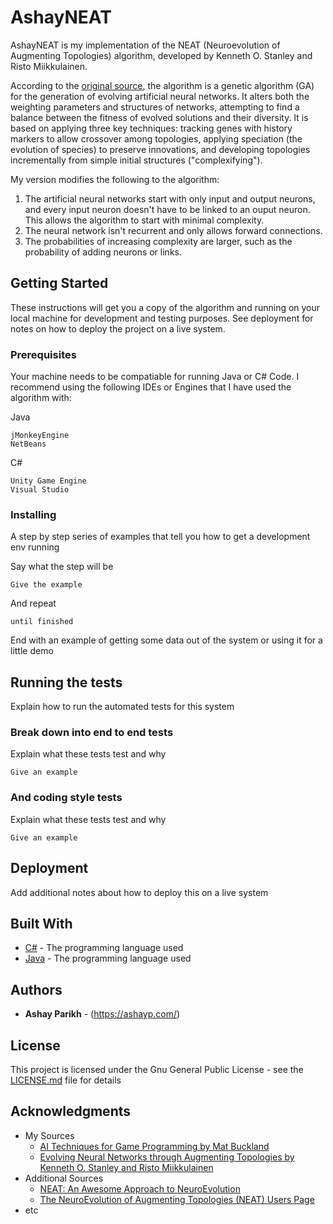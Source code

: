 # AshayNEAT

AshayNEAT is my implementation of the NEAT (Neuroevolution of Augmenting Topologies) algorithm, developed by Kenneth O. Stanley and Risto Miikkulainen. 

According to the [original source](http://nn.cs.utexas.edu/downloads/papers/stanley.ec02.pdf), the algorithm is a genetic algorithm (GA) for the generation of evolving artificial neural networks. It alters both the weighting parameters and structures of networks, attempting to find a balance between the fitness of evolved solutions and their diversity. It is based on applying three key techniques: tracking genes with history markers to allow crossover among topologies, applying speciation (the evolution of species) to preserve innovations, and developing topologies incrementally from simple initial structures ("complexifying").

My version modifies the following to the algorithm:

1. The artificial neural networks start with only input and output neurons, and every input neuron doesn't have to be linked to an ouput neuron. This allows the algorithm to start with minimal complexity. 
2. The neural network isn't recurrent and only allows forward connections.
3. The probabilities of increasing complexity are larger, such as the probability of adding neurons or links. 

## Getting Started

These instructions will get you a copy of the algorithm and running on your local machine for development and testing purposes. See deployment for notes on how to deploy the project on a live system.

### Prerequisites

Your machine needs to be compatiable for running Java or C# Code. I recommend using the following IDEs or Engines that I have used the algorithm with:

Java
```
jMonkeyEngine
NetBeans
```
C#
```
Unity Game Engine
Visual Studio
```

### Installing

A step by step series of examples that tell you how to get a development env running

Say what the step will be

```
Give the example
```

And repeat

```
until finished
```

End with an example of getting some data out of the system or using it for a little demo

## Running the tests

Explain how to run the automated tests for this system

### Break down into end to end tests

Explain what these tests test and why

```
Give an example
```

### And coding style tests

Explain what these tests test and why

```
Give an example
```

## Deployment

Add additional notes about how to deploy this on a live system

## Built With

* [C#](https://docs.microsoft.com/en-us/dotnet/csharp/) - The programming language used
* [Java](https://docs.oracle.com/en/java/) - The programming language used

## Authors

* **Ashay Parikh** - (https://ashayp.com/)

## License

This project is licensed under the Gnu General Public License - see the [LICENSE.md](https://github.com/ashayp22/AshayNEAT/blob/master/LICENSE) file for details

## Acknowledgments

* My Sources
  * [AI Techniques for Game Programming by Mat Buckland](https://www.amazon.com/Techniques-Programming-Premier-Press-Development/dp/193184108X)
   * [Evolving Neural Networks through Augmenting Topologies by Kenneth O. Stanley and Risto Miikkulainen](http://nn.cs.utexas.edu/downloads/papers/stanley.ec02.pdf)
* Additional Sources
  * [NEAT: An Awesome Approach to NeuroEvolution](https://towardsdatascience.com/neat-an-awesome-approach-to-neuroevolution-3eca5cc7930f)
  * [The NeuroEvolution of Augmenting Topologies (NEAT) Users Page](https://www.cs.ucf.edu/~kstanley/neat.html)
* etc


